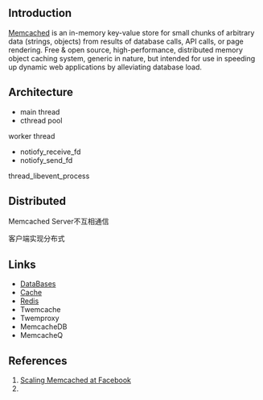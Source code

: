 ## Introduction

[Memcached](https://www.memcached.org/) is an in-memory key-value store for small chunks of arbitrary data (strings, objects) from results of database calls, API calls, or page rendering.
Free & open source, high-performance, distributed memory object caching system, generic in nature, but intended for use in speeding up dynamic web applications by alleviating database load.



## Architecture

- main thread
- cthread pool




worker thread
- notiofy_receive_fd
- notiofy_send_fd


thread_libevent_process



## Distributed

Memcached Server不互相通信

客户端实现分布式

## Links

- [DataBases](/docs/CS/DB/DB.md)
- [Cache](/docs/CS/SE/Cache.md)
- [Redis](/docs/CS/DB/Redis/Redis.md)
- Twemcache
- Twemproxy
- MemcacheDB
- MemcacheQ


## References
1. [Scaling Memcached at Facebook](https://www.usenix.org/system/files/conference/nsdi13/nsdi13-final170_update.pdf) 
2. 
